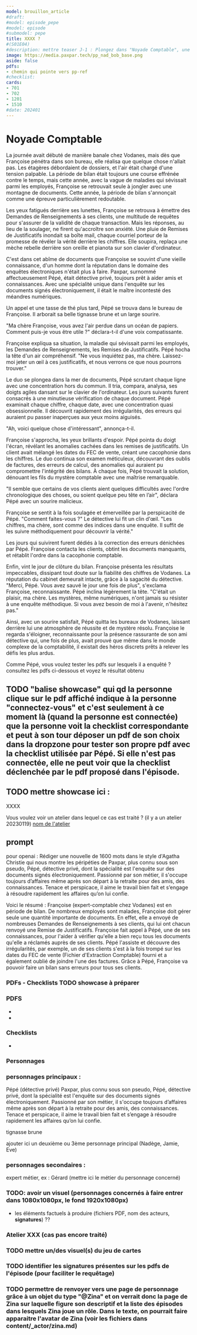 ```yaml
---
model: brouillon_article
#draft:
#model: episode_pepe
#model: episode
#submodel: pepe
title: XXXX ? 
#(S01E04)
#description: mettre teaser J-1 : Plongez dans "Noyade Comptable", une nouvelle captivante où Françoise, seule en période de bilan chez Vodanes, est confrontée à un dédale de documents. Entre Demandes de Renseignements et Remises de Justificatifs, elle fait appel à Pépé, détective électronique émérite. Ensemble, ils démêlent les mystères numériques, révélant des irrégularités, des erreurs et une épreuve redoutable. Une intrigue palpitante où Pépé devient le héros discret du monde complexe de la comptabilité.
image: https://media.paxpar.tech/pp_nad_bob_base.png
aside: false
pdfs:
- chemin qui pointe vers pp-ref
#checklist:
cards: 
- 701
- 702
- 1201
- 1510
#date: 202401
---
```


# Noyade Comptable

La journée avait débuté de manière banale chez Vodanes, mais dès que Françoise pénétra dans son bureau, elle réalisa que quelque chose n'allait pas. Les étagères débordaient de dossiers, et l'air était chargé d'une tension palpable. La période de bilan était toujours une course effrénée contre le temps, mais cette année, avec la vague de maladies qui sévissait parmi les employés, Françoise se retrouvait seule à jongler avec une montagne de documents. Cette année, la période de bilan s'annonçait comme une épreuve particulièrement redoutable.

Les yeux fatigués derrière ses lunettes, Françoise se retrouva à émettre des Demandes de Renseignements à ses clients, une multitude de requêtes pour s'assurer de la validité de chaque transaction. Mais les réponses, au lieu de la soulager, ne firent qu'accroître son anxiété. Une pluie de Remises de Justificatifs inondait sa boîte mail, chaque courriel porteur de la promesse de révéler la vérité derrière les chiffres. Elle soupira, replaça une mèche rebelle derrière son oreille et pianota sur son clavier d'ordinateur.

C'est dans cet abîme de documents que Françoise se souvint d'une vieille connaissance, d'un homme dont la réputation dans le domaine des enquêtes électroniques n'était plus à faire. Paxpar, surnommé affectueusement Pépé, était détective privé, toujours prêt à aider amis et connaissances. Avec une spécialité unique dans l'enquête sur les documents signés électroniquement, il était le maître incontesté des méandres numériques. 

Un appel et une tasse de thé plus tard, Pépé se trouva dans le bureau de Françoise. Il arborait sa belle tignasse brune et un large sourire.

"Ma chère Françoise, vous avez l'air perdue dans un océan de papiers. Comment puis-je vous être utile ?" déclara-t-il d'une voix compatissante.

Françoise expliqua sa situation, la maladie qui sévissait parmi les employés, les Demandes de Renseignements, les Remises de Justificatifs. Pépé hocha la tête d'un air compréhensif. "Ne vous inquiétez pas, ma chère. Laissez-moi jeter un œil à ces justificatifs, et nous verrons ce que nous pourrons trouver."

Le duo se plongea dans la mer de documents, Pépé scrutant chaque ligne avec une concentration hors du commun. Il tria, compara, analysa, ses doigts agiles dansant sur le clavier de l'ordinateur. Les jours suivants furent consacrés à une minutieuse vérification de chaque document. Pépé examinait chaque chiffre, chaque date, avec une concentration quasi obsessionnelle. Il découvrit rapidement des irrégularités, des erreurs qui auraient pu passer inaperçues aux yeux moins aiguisés.

"Ah, voici quelque chose d'intéressant", annonça-t-il.

Françoise s'approcha, les yeux brillants d'espoir. Pépé pointa du doigt l'écran, révélant les anomalies cachées dans les remises de justificatifs. Un client avait mélangé les dates du FEC de vente, créant une cacophonie dans les chiffres. Le duo continua son examen méticuleux, découvrant des oublis de factures, des erreurs de calcul, des anomalies qui auraient pu compromettre l'intégrité des bilans. À chaque fois, Pépé trouvait la solution, dénouant les fils du mystère comptable avec une maîtrise remarquable.

"Il semble que certains de vos clients aient quelques difficultés avec l'ordre chronologique des choses, ou soient quelque peu tête en l’air", déclara Pépé avec un sourire malicieux.

Françoise se sentit à la fois soulagée et émerveillée par la perspicacité de Pépé. "Comment faites-vous ?"
Le détective lui fit un clin d'œil. "Les chiffres, ma chère, sont comme des indices dans une enquête. Il suffit de les suivre méthodiquement pour découvrir la vérité."

Les jours qui suivirent furent dédiés à la correction des erreurs dénichées par Pépé. Françoise contacta les clients, obtint les documents manquants, et rétablit l'ordre dans la cacophonie comptable. 

Enfin, vint le jour de clôture du bilan. Françoise présenta les résultats impeccables, dissipant tout doute sur la fiabilité des chiffres de Vodanes. La réputation du cabinet demeurait intacte, grâce à la sagacité du détective.
"Merci, Pépé. Vous avez sauvé le jour une fois de plus", s'exclama Françoise, reconnaissante.
Pépé inclina légèrement la tête. "C'était un plaisir, ma chère. Les mystères, même numériques, n'ont jamais su résister à une enquête méthodique. Si vous avez besoin de moi à l'avenir, n'hésitez pas."

Ainsi, avec un sourire satisfait, Pépé quitta les bureaux de Vodanes, laissant derrière lui une atmosphère de réussite et de mystère résolu. Françoise le regarda s'éloigner, reconnaissante pour la présence rassurante de son ami détective qui, une fois de plus, avait prouvé que même dans le monde complexe de la comptabilité, il existait des héros discrets prêts à relever les défis les plus ardus.

Comme Pépé, vous voulez tester les pdfs sur lesquels il a enquêté ? consultez les pdfs ci-dessous et voyez le résultat obtenu 
## TODO "balise showcase" qui qd la personne clique sur le pdf affiché indique à la personne "connectez-vous" et c'est seulement à ce moment là (quand la personne est connectée) que la personne voit la checklist correspondante et peut à son tour déposer un pdf de son choix dans la dropzone pour tester son propre pdf avec la checklist utilisée par Pépé. Si elle n'est pas connectée, elle ne peut voir que la checklist déclenchée par le pdf proposé dans l'épisode.

## TODO mettre showcase ici :
XXXX

Vous voulez voir un atelier dans lequel ce cas est traité ? (il y a un atelier 20230119)
[nom de l'atelier](https://youtu.be/XXXXXXXX)


## prompt

pour openai :
Rédiger une nouvelle de 1600 mots dans le style d'Agatha Christie qui nous montre les péripéties de Paxpar, plus connu sous son pseudo, Pépé, détective privé, dont la spécialité est l'enquête sur des documents signés électroniquement. Passionné par son métier, il s'occupe toujours d’affaires même après son départ à la retraite pour des amis, des connaissances. Tenace et perspicace, il aime le travail bien fait et s’engage à résoudre rapidement les affaires qu’on lui confie.

Voici le résumé :
Françoise (expert-comptable chez Vodanes) est en période de bilan. De nombreux employés sont malades, Françoise doit gérer seule une quantité importante de documents. En effet, elle a envoyé de nombreuses Demandes de Renseignements à ses clients, qui lui ont chacun renvoyé une Remise de Justificatifs. 
Françoise fait appel à Pépé, une de ses connaissances, pour l'aider à vérifier qu'elle a bien reçu tous les documents qu'elle a réclamés auprès de ses clients. 
Pépé l'assiste et découvre des irrégularités, par exemple, un de ses clients s'est à la fois trompé sur les dates du FEC de vente (Fichier d'Extraction Comptable) fourni et a également oublié de joindre l'une des factures. Grâce à Pépé, Françoise va pouvoir faire un bilan sans erreurs pour tous ses clients.

### PDFs - Checklists TODO showcase à préparer
### PDFS
-  
- 

### Checklists
- 

### Personnages
### personnages principaux :
Pépé (détective privé)
Paxpar, plus connu sous son pseudo, Pépé, détective privé, dont la spécialité est l'enquête sur des documents signés électroniquement. Passionné par son métier, il s'occupe toujours d’affaires même après son départ à la retraite pour des amis, des connaissances. Tenace et perspicace, il aime le travail bien fait et s’engage à résoudre rapidement les affaires qu’on lui confie.

tignasse brune

ajouter ici un deuxième ou 3ème personnage principal (Nadège, Jamie, Eve)

### personnages secondaires :
expert métier, ex : Gérard (mettre ici le métier du personnage concerné)

### TODO: avoir un visuel (personnages concernés à faire entrer dans 1080x1080px, le fond 1920x1080px)

* les éléments factuels à produire (fichiers PDF, nom des acteurs, **signatures**) ??  

### Atelier XXX (cas pas encore traité)

### TODO mettre un/des visuel(s) du jeu de cartes 

### TODO identifier les signatures présentes sur les pdfs de l'épisode (pour faciliter le requêtage)

### TODO permettre de renvoyer vers une page de personnage grâce à un objet du type "@Zina" et on verrait donc la page de Zina sur laquelle figure son descriptif et la liste des épisodes dans lesquels Zina joue un rôle. Dans le texte, on pourrait faire apparaitre l'avatar de Zina (voir les fichiers dans content/_actor/zina.md)